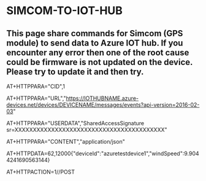 # SIMCOM-TO-IOT-HUB

## This page share commands for Simcom (GPS module) to send data to Azure IOT hub. If you encounter any error then one of the root cause could be firmware is not updated on the device. Please try to update it and then try. 

AT+HTTPPARA="CID",1

AT+HTTPPARA="URL","https://IOTHUBNAME.azure-devices.net/devices/DEVICENAME/messages/events?api-version=2016-02-03"

AT+HTTPPARA="USERDATA","SharedAccessSignature sr=XXXXXXXXXXXXXXXXXXXXXXXXXXXXXXXXXXXXXXXXX"

AT+HTTPPARA="CONTENT","application/json"

AT+HTTPDATA=62,12000{"deviceId":"azuretestdevice1","windSpeed":9.9044241690563144}

AT+HTTPACTION=1//POST

